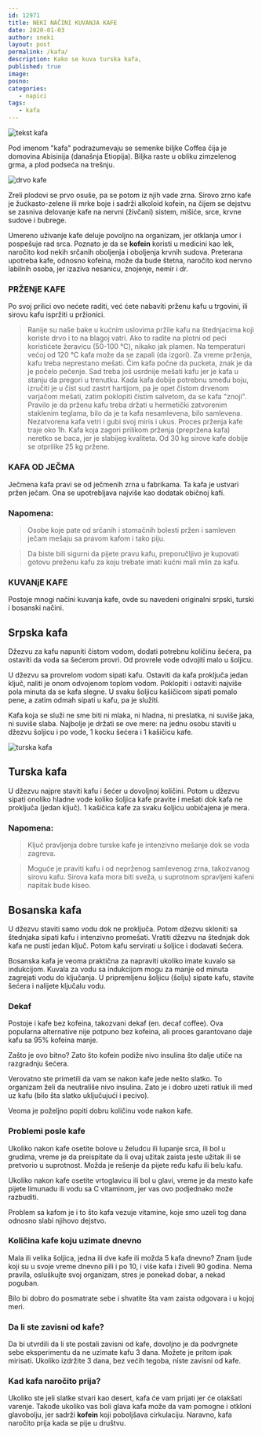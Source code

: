```yaml
---
id: 12971
title: NEKI NAČINI KUVANJA KAFE
date: 2020-01-03
author: sneki
layout: post
permalink: /kafa/
description: Kako se kuva turska kafa, 
published: true
image: 
posno: 
categories:
   - napici
tags:
   - kafa
---
```


![tekst kafa ](/wp-content/uploads/2020/01/kafa0.jpg)


Pod imenom "kafa" podrazumevaju se semenke biljke Coffea čija je domovina Abisinija (današnja Etiopija). Biljka raste u obliku zimzelenog grma, a plod podseća na trešnju. 

![drvo kafe](/wp-content/uploads/2020/01/kafa1.jpg)


Zreli plodovi se prvo osuše, pa se potom iz njih vade zrna. Sirovo zrno kafe je žućkasto-zelene ili mrke boje i sadrži alkoloid kofein, na čijem se dejstvu se zasniva delovanje kafe na nervni (živčani) sistem, mišiće, srce, krvne sudove i bubrege. 

Umereno uživanje kafe deluje povoljno na organizam, jer otklanja umor i pospešuje rad srca. Poznato je da se **kofein** koristi u medicini kao lek, naročito kod nekih srčanih oboljenja i oboljenja krvnih sudova. Preterana upotreba kafe, odnosno kofeina, može da bude štetna, naročito kod nervno labilnih osoba, jer izaziva nesanicu, znojenje, nemir i dr.

### PRŽENjE KAFE
Po svoj prilici ovo nećete raditi, već ćete nabaviti prženu kafu u trgovini, ili sirovu kafu ispržiti u pržionici. 

> Ranije su naše bake u kućnim uslovima pržile kafu na štednjacima koji koriste drvo i to na blagoj vatri. Ako to radite na plotni od peći koristićete žeravicu (50-100 ℃), nikako jak plamen. Na temperaturi većoj od 120 ℃ kafa može da se zapali (da izgori).
Za vreme prženja, kafu treba neprestano mešati. Čim kafa počne da pucketa, znak je da je počelo pečenje. Sad treba još usrdnije mešati kafu jer je kafa u stanju da pregori u trenutku. Kada kafa dobije potrebnu smeđu boju, izručiti je u čist sud zastrt hartijom, pa je opet čistom drvenom varjačom mešati, zatim poklopiti čistim salvetom, da se kafa "znoji". Pravilo je da prženu kafu treba držati u hermetički zatvorenim staklenim teglama, bilo da je ta kafa nesamlevena, bilo samlevena. Nezatvorena kafa vetri i gubi svoj miris i ukus. Proces prženja kafe traje oko 1h. 
> Kafa koja zagori prilikom prženja (prepržena kafa) neretko se baca, jer je slabijeg kvaliteta.
> Od 30 kg sirove kafe dobije se otprilike 25 kg pržene.

### KAFA OD JEČMA
Ječmena kafa pravi se od ječmenih zrna u fabrikama. Ta kafa je ustvari pržen ječam. Ona se upotrebljava najviše kao dodatak običnoj kafi. 

### Napomena:

> Osobe koje pate od srčanih i stomačnih bolesti pržen i samleven ječam mešaju sa pravom kafom i tako piju.

> Da biste bili sigurni da pijete pravu kafu, preporučljivo je kupovati gotovu preženu kafu za koju trebate imati kućni mali mlin za kafu.

<script async src="https://pagead2.googlesyndication.com/pagead/js/adsbygoogle.js"></script>
<ins class="adsbygoogle"
     style="display:block; text-align:center;"
     data-ad-layout="in-article"
     data-ad-format="fluid"
     data-ad-client="ca-pub-1993925204978426"
     data-ad-slot="1672544635"></ins>
<script>
     (adsbygoogle = window.adsbygoogle || []).push({});
</script>

### KUVANjE KAFE

Postoje mnogi načini kuvanja kafe, ovde su navedeni originalni srpski, turski i bosanski načini.

## Srpska kafa 

Džezvu za kafu napuniti čistom vodom, dodati potrebnu količinu šećera, pa ostaviti da voda sa šećerom provri. Od provrele vode odvojiti malo u šoljicu. 

U džezvu sa provrelom vodom sipati kafu. Ostaviti da kafa proključa jedan ključ, naliti je onom odvojenom toplom vodom. Poklopiti i ostaviti najviše pola minuta da se kafa slegne. U svaku šoljicu kašičicom sipati pomalo pene, a zatim odmah sipati u kafu, pa je služiti. 

Kafa koja se služi ne sme biti ni mlaka, ni hladna, ni preslatka, ni suviše jaka, ni suviše slaba. 
Najbolje je držati se ove mere: na jednu osobu staviti u džezvu šoljicu i po vode, 1 kocku šećera i 1 kašičicu kafe.

![turska kafa](/wp-content/uploads/2020/01/kafa3.jpg)


## Turska kafa 

U džezvu najpre staviti kafu i šećer u dovoljnoj količini. Potom u džezvu sipati onoliko hladne vode koliko šoljica kafe pravite i mešati dok kafa ne proključa (jedan ključ). 1 kašičica kafe za svaku šoljicu uobičajena je mera. 

### Napomena: 
> Ključ pravljenja dobre turske kafe je intenzivno mešanje dok se voda zagreva.

> Moguće je praviti kafu i od neprženog samlevenog zrna, takozvanog sirovu kafu. Sirova kafa mora biti sveža, u suprotnom spravljeni kafeni napitak bude kiseo.

## Bosanska kafa

U džezvu staviti samo vodu dok ne proključa. Potom džezvu skloniti sa štednjaka sipati kafu i intenzivno promešati. Vratiti džezvu na štednjak dok kafa ne pusti jedan ključ. Potom kafu servirati u šoljice i dodavati šećera.

Bosanska kafa je veoma praktična za napraviti ukoliko imate kuvalo sa indukcijom. Kuvala za vodu sa indukcijom mogu za manje od minuta zagrejati vodu do ključanja. U pripremljenu šoljicu (šolju) sipate kafu, stavite šećera i nalijete ključalu vodu.

<script async src="https://pagead2.googlesyndication.com/pagead/js/adsbygoogle.js"></script>
<ins class="adsbygoogle"
     style="display:block; text-align:center;"
     data-ad-layout="in-article"
     data-ad-format="fluid"
     data-ad-client="ca-pub-1993925204978426"
     data-ad-slot="1672544635"></ins>
<script>
     (adsbygoogle = window.adsbygoogle || []).push({});
</script>

### Dekaf

Postoje i kafe bez kofeina, takozvani dekaf (en. decaf coffee). Ova popularna alternative nije potpuno bez kofeina, ali proces garantovano daje kafu sa 95% kofeina manje.

Zašto je ovo bitno? Zato što kofein podiže nivo insulina što dalje utiče na razgradnju šećera.

Verovatno ste primetili da vam se nakon kafe jede nešto slatko. To organizam želi da neutrališe nivo insulina. Zato je i dobro uzeti ratluk ili med uz kafu (bilo šta slatko uključujući i pecivo).

Veoma je poželjno popiti dobru količinu vode nakon kafe.

### Problemi posle kafe

Ukoliko nakon kafe osetite bolove u želudcu ili lupanje srca, ili bol u grudima, vreme je da preispitate da li ovaj užitak zaista jeste užitak ili se pretvorio u suprotnost. Možda je rešenje da pijete ređu kafu ili belu kafu.

Ukoliko nakon kafe osetite vrtoglavicu ili bol u glavi, vreme je da mesto kafe pijete limunadu ili vodu sa C vitaminom, jer vas ovo podjednako može razbuditi.

Problem sa kafom je i to što kafa vezuje vitamine, koje smo uzeli tog dana odnosno slabi njihovo dejstvo.

### Količina kafe koju uzimate dnevno

Mala ili velika šoljica, jedna ili dve kafe ili možda 5 kafa dnevno? Znam ljude koji su u svoje vreme dnevno pili i po 10, i više kafa i živeli 90 godina. Nema pravila, osluškujte svoj organizam, stres je ponekad dobar, a nekad poguban.

Bilo bi dobro do posmatrate sebe i shvatite šta vam zaista odgovara i u kojoj meri.


### Da li ste zavisni od kafe?

Da bi utvrdili da li ste postali zavisni od kafe, dovoljno je da podvrgnete sebe eksperimentu da ne uzimate kafu 3 dana. Možete je pritom ipak mirisati. Ukoliko izdržite 3 dana, bez većih tegoba, niste zavisni od kafe.

### Kad kafa naročito prija?

Ukoliko ste jeli slatke stvari kao desert, kafa će vam prijati jer će olakšati varenje. Takođe ukoliko vas boli glava kafa može da vam pomogne i otkloni glavobolju, jer sadrži **kofein** koji poboljšava cirkulaciju. Naravno, kafa naročito prija kada se pije u društvu.